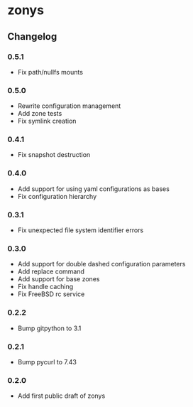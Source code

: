 # zonys

## Changelog

### 0.5.1
- Fix path/nullfs mounts

### 0.5.0
- Rewrite configuration management
- Add zone tests
- Fix symlink creation

### 0.4.1
- Fix snapshot destruction

### 0.4.0
- Add support for using yaml configurations as bases
- Fix configuration hierarchy

### 0.3.1
- Fix unexpected file system identifier errors

### 0.3.0
- Add support for double dashed configuration parameters
- Add replace command
- Add support for base zones
- Fix handle caching
- Fix FreeBSD rc service

### 0.2.2
- Bump gitpython to 3.1

### 0.2.1
- Bump pycurl to 7.43

### 0.2.0
- Add first public draft of zonys
